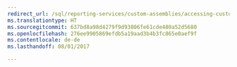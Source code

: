 ```yaml
---
redirect_url: /sql/reporting-services/custom-assemblies/accessing-custom-assemblies-through-expressions
ms.translationtype: HT
ms.sourcegitcommit: 637bd8a98d4279f9d93806fe61cde480a52d5680
ms.openlocfilehash: 276ee9905869efdb5a19aad3b4b3fc865e0aef9f
ms.contentlocale: de-de
ms.lasthandoff: 08/01/2017

---
```



